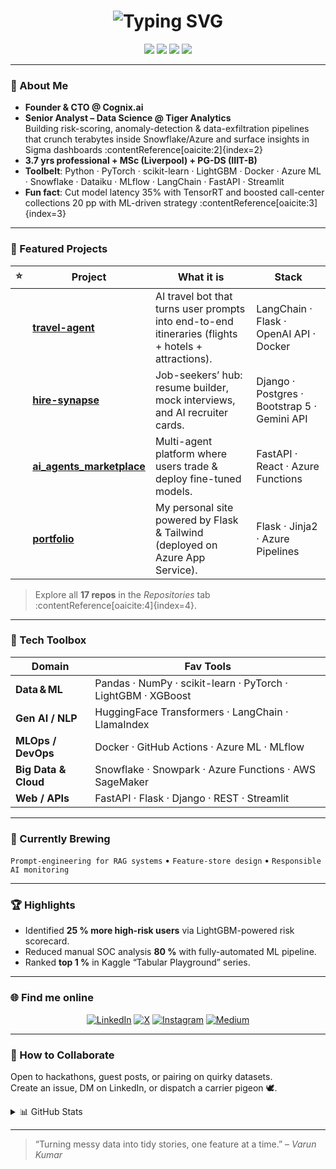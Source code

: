 <!-- ───────────────────────────── TOP BANNER ───────────────────────────── -->
<h1 align="center">
  <img src="https://readme-typing-svg.herokuapp.com?font=Fira+Code&weight=500&size=28&pause=1000&color=00E0FF&center=true&vCenter=true&width=600&lines=Namaste%2C+I'm+Varun+Kumar+%F0%9F%94%A5;Data+Science+%E2%80%A2+MLOps+%E2%80%A2+Generative+AI" alt="Typing SVG" />
</h1>

<p align="center">
  <img src="https://img.shields.io/badge/Data%20Scientist-%F0%9F%8C%8F-blue?style=for-the-badge" />
  <img src="https://img.shields.io/badge/MLOps-⚙️-brightgreen?style=for-the-badge" />
  <img src="https://img.shields.io/badge/Generative%20AI-%F0%9F%A4%96-%23ff69b4?style=for-the-badge" />
  <img src="https://img.shields.io/badge/Always-Learning-%F0%9F%93%9A-orange?style=for-the-badge" />
</p>

---

### 🚀 About Me
* **Founder & CTO @ Cognix.ai**
* **Senior Analyst – Data Science @ Tiger Analytics**  
  Building risk-scoring, anomaly-detection & data-exfiltration pipelines that crunch terabytes inside Snowflake/Azure and surface insights in Sigma dashboards :contentReference[oaicite:2]{index=2}  
* **3.7 yrs professional + MSc (Liverpool) + PG-DS (IIIT-B)**  
* **Toolbelt**: Python · PyTorch · scikit-learn · LightGBM · Docker · Azure ML · Snowflake · Dataiku · MLflow · LangChain · FastAPI · Streamlit  
* **Fun fact**: Cut model latency 35% with TensorRT and boosted call-center collections 20 pp with ML-driven strategy :contentReference[oaicite:3]{index=3}  

---

### 🔭 Featured Projects
| ⭐ | Project | What it is | Stack |
|---|---------|------------|-------|
|  | **[travel-agent](https://github.com/iamvarunkumar/travel-agent)** | AI travel bot that turns user prompts into end-to-end itineraries (flights + hotels + attractions). | LangChain · Flask · OpenAI API · Docker |
|  | **[hire-synapse](https://github.com/iamvarunkumar/hire-synapse)** | Job-seekers’ hub: resume builder, mock interviews, and AI recruiter cards. | Django · Postgres · Bootstrap 5 · Gemini API |
|  | **[ai_agents_marketplace](https://github.com/iamvarunkumar/ai_agents_marketplace)** | Multi-agent platform where users trade & deploy fine-tuned models. | FastAPI · React · Azure Functions |
|  | **[portfolio](https://github.com/iamvarunkumar/portfolio)** | My personal site powered by Flask & Tailwind (deployed on Azure App Service). | Flask · Jinja2 · Azure Pipelines |

> Explore all **17 repos** in the _Repositories_ tab :contentReference[oaicite:4]{index=4}.

---

### 🧰 Tech Toolbox

| Domain              | Fav Tools |
|---------------------|-----------|
| **Data & ML**       | Pandas · NumPy · scikit-learn · PyTorch · LightGBM · XGBoost |
| **Gen AI / NLP**    | HuggingFace Transformers · LangChain · LlamaIndex |
| **MLOps / DevOps**  | Docker · GitHub Actions · Azure ML · MLflow |
| **Big Data & Cloud**| Snowflake · Snowpark · Azure Functions · AWS SageMaker |
| **Web / APIs**      | FastAPI · Flask · Django · REST · Streamlit |

---

### 🌱 Currently Brewing
`Prompt-engineering for RAG systems` • `Feature-store design` • `Responsible AI monitoring`

---

### 🏆 Highlights
* Identified **25 % more high-risk users** via LightGBM-powered risk scorecard.  
* Reduced manual SOC analysis **80 %** with fully-automated ML pipeline.  
* Ranked **top 1 %** in Kaggle “Tabular Playground” series.

---

### 🌐 Find me online
<p align="center">
  <a href="https://www.linkedin.com/in/itsvarunkumar/"><img alt="LinkedIn" src="https://img.shields.io/badge/LinkedIn-0A66C2?logo=linkedin&logoColor=white&style=for-the-badge"></a>
  <a href="https://twitter.com/iamvarunkumar23"><img alt="X" src="https://img.shields.io/badge/X-000?logo=x&logoColor=white&style=for-the-badge"></a>
  <a href="https://www.instagram.com/iamvarunkumar23/"><img alt="Instagram" src="https://img.shields.io/badge/Instagram-E4405F?logo=instagram&logoColor=white&style=for-the-badge"></a>
  <a href="https://medium.com/@iamvarunkumar23"><img alt="Medium" src="https://img.shields.io/badge/Medium-12100E?logo=medium&logoColor=white&style=for-the-badge"></a>
</p>

---

### 🤝 How to Collaborate
Open to hackathons, guest posts, or pairing on quirky datasets.  
Create an issue, DM on LinkedIn, or dispatch a carrier pigeon 🕊️.

<details>
<summary>📊 GitHub Stats</summary>

<p align="center">
  <img src="https://github-readme-stats.vercel.app/api?username=iamvarunkumar&show_icons=true&hide_border=true" />
  <br>
  <img src="https://github-readme-streak-stats.herokuapp.com?user=iamvarunkumar&theme=dark&hide_border=true" />
</p>
</details>

---

> “Turning messy data into tidy stories, one feature at a time.” – *Varun Kumar*
